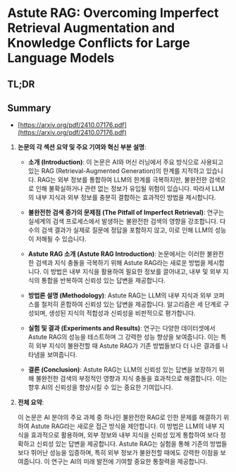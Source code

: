# Astute RAG: Overcoming Imperfect Retrieval Augmentation and Knowledge Conflicts for Large Language Models
## TL;DR
## Summary
- [https://arxiv.org/pdf/2410.07176.pdf](https://arxiv.org/pdf/2410.07176.pdf)

1. **논문의 각 섹션 요약 및 주요 기여와 혁신 부분 설명**:

   - **소개 (Introduction)**:
     이 논문은 AI와 머신 러닝에서 주요 방식으로 사용되고 있는 RAG (Retrieval-Augmented Generation)의 한계를 지적하고 있습니다. RAG는 외부 정보를 통합하여 LLM의 한계를 극복하지만, 불완전한 검색으로 인해 불확실하거나 관련 없는 정보가 유입될 위험이 있습니다. 따라서 LLM의 내부 지식과 외부 정보를 충분히 결합하는 효과적인 방법을 제시합니다.

   - **불완전한 검색 증가의 문제점 (The Pitfall of Imperfect Retrieval)**:
     연구는 실세계의 검색 프로세스에서 발생하는 불완전한 검색의 영향을 강조합니다. 다수의 검색 결과가 실제로 질문에 정답을 포함하지 않고, 이로 인해 LLM의 성능이 저해될 수 있습니다.

   - **Astute RAG 소개 (Astute RAG Introduction)**:
     논문에서는 이러한 불완전한 검색과 지식 충돌을 극복하기 위해 Astute RAG라는 새로운 방법을 제시합니다. 이 방법은 내부 지식을 활용하여 필요한 정보를 끌어내고, 내부 및 외부 지식의 통합을 반복하여 신뢰성 있는 답변을 제공합니다.

   - **방법론 설명 (Methodology)**:
     Astute RAG는 LLM의 내부 지식과 외부 코퍼스를 철저히 혼합하여 신뢰성 있는 답변을 제공합니다. 알고리즘은 세 단계로 구성되며, 생성된 지식의 적합성과 신뢰성을 비판적으로 평가합니다.

   - **실험 및 결과 (Experiments and Results)**:
     연구는 다양한 데이터셋에서 Astute RAG의 성능을 테스트하며 그 강력한 성능 향상을 보여줍니다. 이는 특히 외부 지식이 불완전할 때 Astute RAG가 기존 방법들보다 더 나은 결과를 나타냄을 보여줍니다.

   - **결론 (Conclusion)**:
     Astute RAG는 LLM의 신뢰성 있는 답변을 보장하기 위해 불완전한 검색의 부정적인 영향과 지식 충돌을 효과적으로 해결합니다. 이는 향후 AI의 신뢰성을 향상시킬 수 있는 중요한 기여입니다.

2. **전체 요약**:

   이 논문은 AI 분야의 주요 과제 중 하나인 불완전한 RAG로 인한 문제를 해결하기 위하여 Astute RAG라는 새로운 접근 방식을 제안합니다. 이 방법은 LLM의 내부 지식을 효과적으로 활용하며, 외부 정보와 내부 지식을 신뢰성 있게 통합하여 보다 정확하고 신뢰성 있는 답변을 제공합니다. Astute RAG는 실험을 통해 기존의 방법들보다 뛰어난 성능을 입증하며, 특히 외부 정보가 불완전할 때에도 강력한 이점을 보여줍니다. 이 연구는 AI의 미래 발전에 기여할 중요한 통찰력을 제공합니다.